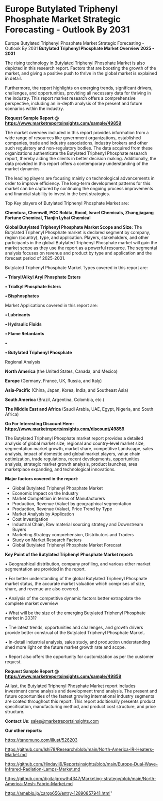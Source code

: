 # Europe Butylated Triphenyl Phosphate Market Strategic Forecasting - Outlook By 2031
Europe Butylated Triphenyl Phosphate Market Strategic Forecasting - Outlook By 2031
<Strong> Butylated Triphenyl Phosphate Market Overview 2025 - 2031</strong>

The rising technology in Butylated Triphenyl Phosphate Market is also depicted in this research report. Factors that are boosting the growth of the market, and giving a positive push to thrive in the global market is explained in detail.

Furthermore, the report highlights on emerging trends, significant drivers, challenges, and opportunities, providing all necessary data for thriving in the industry. This report market research offers a comprehensive perspective, including an in-depth analysis of the present and future scenarios within the industry.

<strong>Request Sample Report @ <a href=https://www.marketreportsinsights.com/sample/49859>https://www.marketreportsinsights.com/sample/49859</a></strong>

The market overview included in this report provides information from a wide range of resources like government organizations, established companies, trade and industry associations, industry brokers and other such regulatory and non-regulatory bodies. The data acquired from these organizations authenticate the Butylated Triphenyl Phosphate research report, thereby aiding the clients in better decision making. Additionally, the data provided in this report offers a contemporary understanding of the market dynamics.

The leading players are focusing mainly on technological advancements in order to improve efficiency. The long-term development patterns for this market can be captured by continuing the ongoing process improvements and financial stability to invest in the best strategies.

Top Key players of Butylated Triphenyl Phosphate Market are:

<strong>Chemtura, Chemwill, PCC Rokita, Rocol, Israel Chemicals, Zhangjiagang Fortune Chemical, Tianjin Lyhai Chemical</strong>

<strong><b>Global Butylated Triphenyl Phosphate Market Scope and Size:</b></strong>
The Butylated Triphenyl Phosphate market is declared segment by company, region (country), type, and application. Players, stakeholders, and other participants in the global Butylated Triphenyl Phosphate market will gain the market scope as they use the report as a powerful resource. The segmental analysis focuses on revenue and product by type and application and the forecast period of 2025-2031.

Butylated Triphenyl Phosphate Market Types covered in this report are:

<strong>•  Triaryl/Alkyl Aryl Phosphate Esters

•  Trialkyl Phosphate Esters

•  Bisphosphates</strong>

Market Applications covered in this report are:

<strong>•  Lubricants

•  Hydraulic Fluids

•  Flame Retardants

•  

•  Butylated Triphenyl Phosphate</strong> 

Regional Analysis

<strong>North America</strong> (the United States, Canada, and Mexico)

<strong>Europe</strong> (Germany, France, UK, Russia, and Italy)

<strong>Asia-Pacific</strong> (China, Japan, Korea, India, and Southeast Asia)

<strong>South America</strong> (Brazil, Argentina, Colombia, etc.)

<strong>The Middle East and Africa</strong> (Saudi Arabia, UAE, Egypt, Nigeria, and South Africa)

<strong>Go For Interesting Discount Here: <a href=https://www.marketreportsinsights.com/discount/49859>https://www.marketreportsinsights.com/discount/49859</a></strong>

The Butylated Triphenyl Phosphate market report provides a detailed analysis of global market size, regional and country-level market size, segmentation market growth, market share, competitive Landscape, sales analysis, impact of domestic and global market players, value chain optimization, trade regulations, recent developments, opportunities analysis, strategic market growth analysis, product launches, area marketplace expanding, and technological innovations.

<strong><b>Major factors covered in the report:</b></strong>
<ul>
  <li>Global Butylated Triphenyl Phosphate Market </li>
  <li>Economic Impact on the Industry</li>
  <li>Market Competition in terms of Manufacturers</li>
  <li>Production, Revenue (Value) by geographical segmentation</li>
  <li>Production, Revenue (Value), Price Trend by Type</li>
  <li>Market Analysis by Application</li>
  <li>Cost Investigation</li>
  <li>Industrial Chain, Raw material sourcing strategy and Downstream Buyers</li>
  <li>Marketing Strategy comprehension, Distributors and Traders</li>
  <li>Study on Market Research Factors</li>
  <li>Global Butylated Triphenyl Phosphate Market Forecast</li>
</ul>

<strong><b>Key Point of the Butylated Triphenyl Phosphate Market report:</b></strong>

• Geographical distribution, company profiling, and various other market segmentation are provided in the report.

• For better understanding of the global Butylated Triphenyl Phosphate market status, the accurate market valuation which comprises of size, share, and revenue are also covered.

• Analysis of the competitive dynamic factors better extrapolate the complete market overview

• What will be the size of the emerging Butylated Triphenyl Phosphate market in 2031?

• The latest trends, opportunities and challenges, and growth drivers provide better construal of the Butylated Triphenyl Phosphate Market.

• In-detail industrial analysis, sales study, and production understanding shed more light on the future market growth rate and scope.

• Report also offers the opportunity for customization as per the customer request.

<strong>Request Sample Report @ <a href=https://www.marketreportsinsights.com/sample/49859>https://www.marketreportsinsights.com/sample/49859</a></strong>

At last, the Butylated Triphenyl Phosphate Market report includes investment come analysis and development trend analysis. The present and future opportunities of the fastest growing international industry segments are coated throughout this report. This report additionally presents product specification, manufacturing method, and product cost structure, and price structure.

<strong>Contact Us:</strong>
sales@marketreportsinsights.com

<strong>Our other reports:</strong>

<a href=https://tanomuno.com/illust/526203>https://tanomuno.com/illust/526203</a>

<a href=https://github.com/Ishi78/Research/blob/main/North-America-IR-Heaters-Market.md>https://github.com/Ishi78/Research/blob/main/North-America-IR-Heaters-Market.md</a>

<a href=https://github.com/Hindavii9/Reportsinsights/blob/main/Europe-Dual-Wave-Infrared-Radiation-Lamps-Market.md>https://github.com/Hindavii9/Reportsinsights/blob/main/Europe-Dual-Wave-Infrared-Radiation-Lamps-Market.md</a>

<a href=https://github.com/digitalgrowth4347/Marketing-strategy/blob/main/North-America-Mesh-Fabric-Market.md>https://github.com/digitalgrowth4347/Marketing-strategy/blob/main/North-America-Mesh-Fabric-Market.md</a>

<a href=https://ameblo.jp/cargo656/entry-12890857941.html>https://ameblo.jp/cargo656/entry-12890857941.html</a>"
